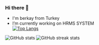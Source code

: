 ### Hi there 👋


- I'm berkay from Turkey
- I’m currently working on HRMS SYSTEM                                       
[![Top Langs](https://github-readme-stats.vercel.app/api/top-langs/?username=berkaylxl)](https://github.com/anuraghazra/github-readme-stats)
 
 ![GitHub stats](https://github-readme-stats.vercel.app/api?username=berkaylxl&show_icons=true)  ![GitHub streak stats](https://github-readme-streak-stats.herokuapp.com/?user=berkaylxl) 






